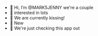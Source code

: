 - 👋 Hi, I’m @MARK5JENNY we're a couple
- 👀 interested in lots
- 💋 We are currently kissing!
- 🎱 New
- 💞️ We're just checking this app out

<!---
MARK5JENNY/MARK5JENNY is a ✨ special ✨ repository because its `README.md` (this file) appears on your GitHub profile.
You can click the Preview link to take a look at your changes.
--->
